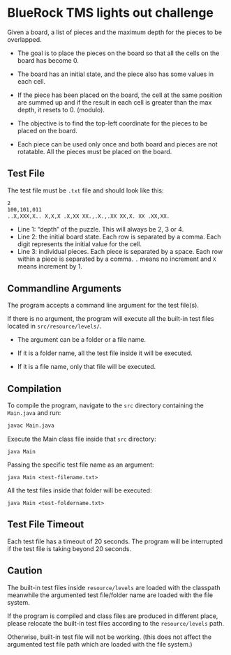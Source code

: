 # BlueRock TMS lights out challenge

Given a board, a list of pieces and the maximum depth for the pieces to be overlapped. 

- The goal is to place the pieces on the board so that all the cells on the board has become 0.

- The board has an initial state, and the piece also has some values in each cell.

- If the piece has been placed on the board, the cell at the same position are summed up and if the result in each cell is greater than the max depth, it resets to 0. (modulo).

- The objective is to find the top-left coordinate for the pieces to be placed on the board.

- Each piece can be used only once and both board and pieces are not rotatable. All the pieces must be placed on the board.

## Test File

The test file must be `.txt` file and should look like this:

```txt
2
100,101,011
..X,XXX,X.. X,X,X .X,XX XX.,.X.,.XX XX,X. XX .XX,XX.
```

- Line 1: “depth” of the puzzle. This will always be 2, 3 or 4.
- Line 2: the initial board state. Each	row	is separated by	a comma. Each digit represents the initial value for the cell.
- Line 3: individual pieces. Each piece is separated by a space. Each row within a piece is separated by a comma. `.` means no increment and `X` means increment by 1.

## Commandline Arguments

The program accepts a command line argument for the test file(s).

If there is no argument, the program will execute all the built-in test files located in `src/resource/levels/`.

- The argument can be a folder or a file name.

- If it is a folder name, all the test file inside it will be executed.

- If it is a file name, only that file will be executed.

## Compilation

To compile the program, navigate to the `src` directory containing the `Main.java` and run:

```sh
javac Main.java
```

Execute the Main class file inside that `src` directory:

```shell
java Main
```

Passing the specific test file name as an argument:
```shell
java Main <test-filename.txt>
```

All the test files inside that folder will be executed:
```shell
java Main <test-foldername.txt>
```

## Test File Timeout

Each test file has a timeout of 20 seconds. The program will be interrupted if the test file is taking beyond 20 seconds.

## Caution

The built-in test files inside `resource/levels` are loaded with the classpath meanwhile the argumented test file/folder name  are loaded with the file system.

If the program is compiled and class files are produced in different place, please relocate the built-in test files according to the `resource/levels` path. 

Otherwise, built-in test file will not be working. (this does not affect the argumented test file path which are loaded with the file system.)